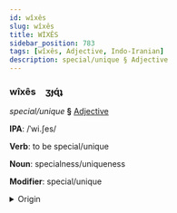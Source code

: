 ```yaml
---
id: wîxês
slug: wîxês
title: WİXÊS
sidebar_position: 783
tags: [wîxês, Adjective, Indo-Iranian]
description: special/unique § Adjective
---
```


### wîxês&emsp;<span kind="abugida">ʒɟɋ́ʇ</span>

*special/unique* **§** [Adjective](../../tags/Adjective)

**IPA**: /ˈwi.ʃes/

**Verb**: to be special/unique

**Noun**: specialness/uniqueness

**Modifier**: special/unique

<details>
    <summary>Origin</summary>
    Marathi विशेष viśeṣ /ʋi.ɕeʂ/<br/>
    <em>Indo-Iranian Language Family</em>
</details>